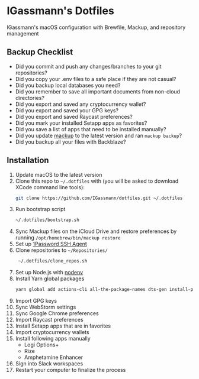 # IGassmann's Dotfiles

IGassmann's macOS configuration with Brewfile, Mackup, and repository management

## Backup Checklist

- Did you commit and push any changes/branches to your git repositories?
- Did you copy your .env files to a safe place if they are not casual?
- Did you backup local databases you need?
- Did you remember to save all important documents from non-cloud directories?
- Did you export and saved any cryptocurrency wallet?
- Did you export and saved your GPG keys?
- Did you export and saved Raycast preferences?
- Did you mark your installed Setapp apps as favorites?
- Did you save a list of apps that need to be installed manually?
- Did you update [mackup](https://github.com/lra/mackup) to the latest version and ran `mackup backup`?
- Did you backup all your files with Backblaze?

## Installation

1. Update macOS to the latest version
2. Clone this repo to `~/.dotfiles` with (you will be asked to download XCode command line tools):
    ```zsh
    git clone https://github.com/IGassmann/dotfiles.git ~/.dotfiles
    ``` 
3. Run bootstrap script
    ```zsh
    ~/.dotfiles/bootstrap.sh
    ```
4. Sync Mackup files on the iCloud Drive and restore preferences by running `/opt/homebrew/bin/mackup restore`
5. Set up [1Password SSH Agent](https://developer.1password.com/docs/ssh/get-started#step-3-turn-on-the-1password-ssh-agent)
6. Clone repositories to `~/Repositories/`
   ```zsh
    ~/.dotfiles/clone_repos.sh
    ```
7. Set up Node.js with [nodenv](https://github.com/nodenv/nodenv)
8. Install Yarn global packages
	```zsh
    yarn global add actions-cli all-the-package-names dts-gen install-peerdeps node-dev ts-node ts-node-dev vercel
    ``` 
9. Import GPG keys
10. Sync WebStorm settings
11. Sync Google Chrome preferences
12. Import Raycast preferences
13. Install Setapp apps that are in favorites
14. Import cryptocurrency wallets
15. Install following apps manually
    - Logi Options+
    - Rize
    - Amphetamine Enhancer
16. Sign into Slack workspaces
17. Restart your computer to finalize the process
